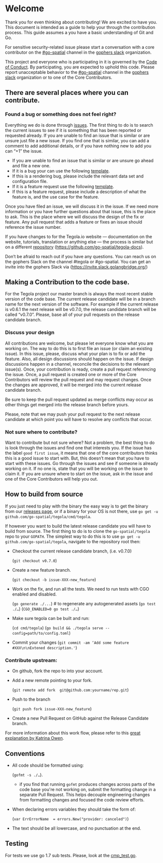 # Welcome

Thank you for even thinking about contributing! We are excited to have you. This document is intended as a guide to help your through the contribution process. This guide assumes a you have a basic understanding of Git and Go.

For sensitive security-related issue please start a conversation with a core contributor on the [#go-spatial](https://invite.slack.golangbridge.org/) channel in the [gophers slack](https://invite.slack.golangbridge.org/) organization.

This project and everyone who is participating in it is governed by the [Code of Conduct](CODE_OF_CONDUCT.md).
By participating, you are expected to uphold this code. Please report unacceptable behavior to the [#go-spatial](https://invite.slack.golangbridge.org/) channel in the [gophers slack](https://invite.slack.golangbridge.org/) organization or to one of the Core Contributors.

## There are several places where you can contribute. 

### Found a bug or something does not feel right?

Everything we do is done through [issues](https://github.com/go-spatial/tegola/issues). The first thing to do is to search the current issues to see if it is something that has been reported or requested already. If you are unable to find an issue that is similar or are unsure just file a new issue. If you find one that is similar, you can add a comment to add additional details, or if you have nothing new to add you can “+1” the issue.

* If you are unable to find an issue that is similar or are unsure go ahead and file a new one. 
* If it is a bug your can use the following [template](https://github.com/go-spatial/tegola/issues/new?template=bug.md). 
* If this is a rendering bug, please include the relevant data set and configuration file. 
* If it is a feature request use the following [template](https://github.com/go-spatial/tegola/issues/new?template=feature.md).
* If this is a feature request, please include a description of what the feature is, and the use case for the feature.

Once you have filed an issue, we will discuss it in the issue. If we need more information or you have further questions about that issue, this is the place to ask. This is the place where we will discuss the design of the fix or feature. Any pull request that adds a feature or fixes an issue should reference the issue number.

If you have changes to for the Tegola.io website — documentation on the website, tutorials, translation or anything else — the process is similar but on a different [repository](https://github.com/go-spatial/tegola-docs) (https://github.com/go-spatial/tegola-docs).

Don’t be afraid to reach out if you have any questions.  You can reach us on the gophers Slack on the channel #tegola or #go-spatial. You can get an invite into the gophers Slack via (https://invite.slack.golangbridge.org/)

## Making a Contribution to the code base.

For the Tegola project our master branch is always the most recent stable version of the code base. The current release candidate will be in a branch name for the next version of the software. For example if the current release is v0.6.1 the next release will be v0.7.0, the release candidate branch will be called “v0.7.0”. Please, base all of your pull requests on the release candidate branch.

### Discuss your design

All contributions are welcome, but please let everyone know what you are working on. The way to do this is to first file an issue (or claim an existing issue). In this issue, please, discuss what your plan is to fix or add the feature. Also, all design discussions should happen on the issue. If design discussions happen in a channel, reconcile the decisions to the relevant issue(s). Once, your contribution is ready, create a pull request referencing the issue. Once, a pull request is created one or more of the Core Contributors will review the pull request and may request changes. Once the changes are approved, it will be merged into the current release candidate branch.

Be sure to keep the pull request updated as merge conflicts may occur as other things get merged into the release branch before yours.

Please, note that we may push your pull request to the next release candidate at which point you will have to resolve any conflicts that occur.

### Not sure where to contribute?

Want to contribute but not sure where? Not a problem, the best thing to do is look through the issues and find one that interests you. If the issue has the label `good first issue`, it means that one of the core contributors thinks this is a good issue to start with. But, this doesn’t mean that you have to start with these issues. Go through the issues and see if someone is already working on it. If no one is, state that you will be working on the issue to claim it. If you are unsure where to start on the issue, ask in the issue and one of the Core Contributors will help you out.

## How to build from source

If you just need to play with the binary the easy way is to get the binary from our [releases page](https://github.com/go-spatial/tegola/releases), or if a binary for your OS is not there, use `go get -u github.com/go-spatial/tegola/cmd/tegola`.

If however you want to build the latest release candidate you will have to build from source. The first thing to do is to clone the `go-spatial/tegola` repo to your `GOPATH`. The simplest way to do this is to use `go get -u github.com/go-spatial/tegola`, navigate to the repository root then: 

* Checkout the current release candidate branch, (i.e. v0.7.0)
	
    (`git checkout v0.7.0`)
	
* Create a new feature branch. 
	
    (`git checkout -b issue-XXX-new_feature`)
	
* Work on the fix, and run all the tests. We need to run tests with CGO enabled and disabled.

  (`go generate ./...`) # to regenerate any autogenerated assets
  (`go test ./…`)
    (`CGO_ENABLED=0 go test ./…`)

* Make sure tegola can be built and run:

    (`cd cmd/tegola`)
    (`go build && ./tegola serve --config=path/to/config.toml`)
	
* Commit your changes (`git commit -am ‘Add some feature #XXX\n\nExtened description.'`)

### Contribute upstream:

* On github, fork the repo to into your account.
* Add a new remote pointing to your fork. 

	(`git remote add fork  git@github.com:yourname/rep.git`)
	
* Push to the branch 
	
	(`git push fork issue-XXX-new_feature`)
	
* Create a new Pull Request on GitHub against the Release Candidate branch.

For more information about this work flow, please refer to this [great explanation by Katrina Owen](https://splice.com/blog/contributing-open-source-git-repositories-go/).

## Conventions

* All code should be formatted using:
	
	(`gofmt -s ./…`).

	- if you find that running `gofmt` produces changes across parts of the code base you're not working on, submit the formatting change in a separate Pull Request. This helps decouple engineering changes from formatting changes and focused the code review efforts. 
	
* When declaring errors variables they should take the form of:
	
	(`var ErrErrorName  = errors.New("provider: canceled")`)
	
* The text should be all lowercase, and no punctuation at the end.

## Testing

For tests we use go 1.7 sub tests. Please, look at the [cmp_test.go](https://github.com/go-spatial/tegola/blob/master/geom/cmp/cmp_test.go).

